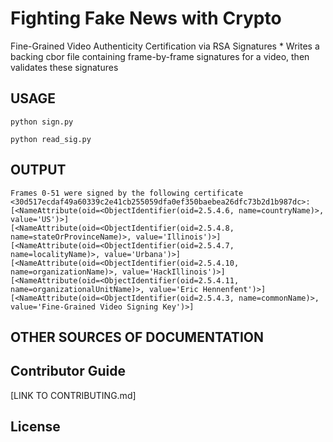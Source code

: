 # Fighting Fake News with Crypto

Fine-Grained Video Authenticity Certification via RSA Signatures
    * Writes a backing cbor file containing frame-by-frame signatures for a video, then validates these signatures

## USAGE
  `python sign.py`

  `python read_sig.py`


## OUTPUT

    Frames 0-51 were signed by the following certificate <30d517ecdaf49a60339c2e41cb255059dfa0ef350baebea26dfc73b2d1b987dc>:
    [<NameAttribute(oid=<ObjectIdentifier(oid=2.5.4.6, name=countryName)>, value='US')>]
    [<NameAttribute(oid=<ObjectIdentifier(oid=2.5.4.8, name=stateOrProvinceName)>, value='Illinois')>]
    [<NameAttribute(oid=<ObjectIdentifier(oid=2.5.4.7, name=localityName)>, value='Urbana')>]
    [<NameAttribute(oid=<ObjectIdentifier(oid=2.5.4.10, name=organizationName)>, value='HackIllinois')>]
    [<NameAttribute(oid=<ObjectIdentifier(oid=2.5.4.11, name=organizationalUnitName)>, value='Eric Hennenfent')>]
    [<NameAttribute(oid=<ObjectIdentifier(oid=2.5.4.3, name=commonName)>, value='Fine-Grained Video Signing Key')>]

## OTHER SOURCES OF DOCUMENTATION

## Contributor Guide
[LINK TO CONTRIBUTING.md]

## License

